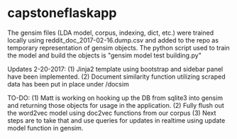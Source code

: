 # capstoneflaskapp

The gensim files (LDA model, corpus, indexing, dict, etc.) were trained locally using reddit_doc_2017-02-16.dump.csv and added to the repo as temporary representation of gensim objects. The python script used to train the model and build the objects is "gensim model test building.py"

Updates 2-20-2017: 
  (1) Jinja2 template using bootstrap and sidebar panel have been implemented.
  (2) Document similarity function utilizing scraped data has been put in place under /docsim
  
TO-DO:
(1) Matt is working on hooking up the DB from sqlite3 into gensim and returning those objects for usage in the application.
(2) Fully flush out the word2vec model using doc2vec functions from our corpus
(3) Next steps are to take that and use queries for updates in realtime using update model function in gensim.

